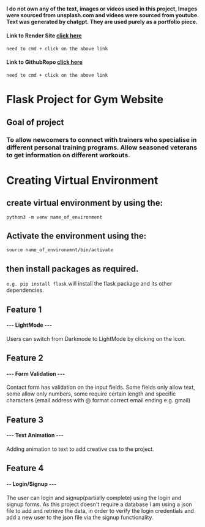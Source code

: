 #### I do not own any of the text, images or videos used in this project, Images were sourced from unsplash.com and videos were sourced from youtube. Text was generated by chatgpt. They are used purely as a portfolio piece.

#### Link to Render Site [click here](https://python-assignment-submission.onrender.com)
`need to cmd + click on the above link`

#### Link to GithubRepo [click here](https://github.com/Emmaf97/Python_assignment_submission)
`need to cmd + click on the above link`

# Flask Project for Gym Website
## Goal of project
### To allow newcomers to connect with trainers who specialise in different personal training programs. Allow seasoned veterans to get information on different workouts.


# Creating Virtual Environment
## create virtual environment by using the:
`python3 -m venv name_of_environment`
## Activate the environment using the:
`source name_of_environemnt/bin/activate`
## then install packages as required.
`e.g. pip install flask`
will install the flask package and its other dependencies.

## Feature 1
#### --- LightMode ---
Users can switch from Darkmode to LightMode by clicking on the icon.

## Feature 2
#### --- Form Validation ---
Contact form has validation on the input fields. Some fields only allow text, some allow only numbers, some require certain length and specific characters (email address with @ format correct email ending e.g. gmail)

## Feature 3
#### --- Text Animation  ---
Adding animation to text to add creative css to the project.

## Feature 4
#### -- Login/Signup ---
The user can login and signup(partially complete) using the login and signup forms. As this project doesn't require a database I am using a json file to add and retrieve the data, in order to verify the login credentials and add a new user to the json file via the signup functionality.
